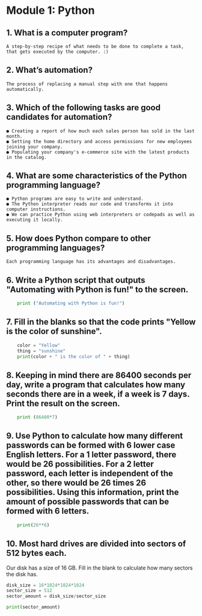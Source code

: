 # Module 1: Python

## 1. What is a computer program?
    A step-by-step recipe of what needs to be done to complete a task, that gets executed by the computer. :) 

## 2. What’s automation?
    The process of replacing a manual step with one that happens automatically.

## 3. Which of the following tasks are good candidates for automation?
    ● Creating a report of how much each sales person has sold in the last month.
    ● Setting the home directory and access permissions for new employees joining your company.
    ● Populating your company's e-commerce site with the latest products in the catalog.

## 4. What are some characteristics of the Python programming language?
    ● Python programs are easy to write and understand.
    ● The Python interpreter reads our code and transforms it into computer instructions.
    ● We can practice Python using web interpreters or codepads as well as executing it locally. 

## 5. How does Python compare to other programming languages?
    Each programming language has its advantages and disadvantages.

## 6. Write a Python script that outputs "Automating with Python is fun!" to the screen.
```python
    print ("Automating with Python is fun!")
```
## 7. Fill in the blanks so that the code prints "Yellow is the color of sunshine".
```python
    color = "Yellow"
    thing = "sunshine"
    print(color + " is the color of " + thing)
```

## 8. Keeping in mind there are 86400 seconds per day, write a program that calculates how many seconds there are in a week, if a week is 7 days.  Print the result on the screen.
```python
    print (86400*7)
```

## 9. Use Python to calculate how many different passwords can be formed with 6 lower case English letters.  For a 1 letter password, there would be 26 possibilities.  For a 2 letter password, each letter is independent of the other, so there would be 26 times 26 possibilities.  Using this information, print the amount of possible passwords that can be formed with 6 letters.
```python
    print(26**6)
```
## 10. Most hard drives are divided into sectors of 512 bytes each.  
Our disk has a size of 16 GB. Fill in the blank to calculate how many sectors the disk has.
```python
disk_size = 16*1024*1024*1024
sector_size = 512
sector_amount = disk_size/sector_size

print(sector_amount)
```
